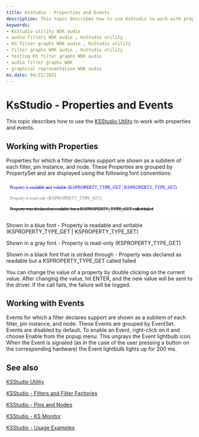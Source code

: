 ```yaml
---
title: KsStudio - Properties and Events
description: This topic describes how to use KsStudio to work with properties and events.
keywords:
- KsStudio utility WDK audio
- audio filters WDK audio , KsStudio utility
- KS filter graphs WDK audio , KsStudio utility
- filter graphs WDK audio , KsStudio utility
- testing KS filter graphs WDK audio
- audio filter graphs WDK
- graphical representation WDK audio
ms.date: 04/22/2021
---
```


# KsStudio - Properties and Events

This topic describes how to use the [KSStudio Utility](ksstudio-utility.md) to work with properties and events.

## Working with Properties
 
Properties for which a filter declares support are shown as a subitem of each filter, pin instance, and node. These Properties are grouped by PropertySet and are displayed using the following font conventions: 

![Diagram showing three fonts that showing attributes of the ksproperty get status.](images/ksstudio-property-fonts.png)

Shown in a blue font - Property is readable and writable (KSPROPERTY_TYPE_GET | KSPROPERTY_TYPE_SET) 

Shown in a gray font - Property is read-only (KSPROPERTY_TYPE_GET) 

Shown in a black font that is striked through - Property was declared as readable but a KSPROPERTY_TYPE_GET called failed 

You can change the value of a property by double clicking on the current value. After changing the value, hit ENTER, and the new value will be sent to the driver. If the call fails, the failure will be logged.

## Working with Events 

Events for which a filter declares support are shown as a subitem of each filter, pin instance, and node. These Events are grouped by EventSet. Events are disabled by default. To enable an Event, right-click on it and choose Enable from the popup menu. This ungrays the Event lightbulb icon. When the Event is signaled (as in the case of the user pressing a button on the corresponding hardware) the Event lightbulb lights up for 200 ms. 

## See also

[KSStudio Utility](ksstudio-utility.md)

[KSStudio - Filters and Filter Factories](ksstudio-utility-filters-and-filter-factories.md)

[KSStudio - Pins and Nodes](ksstudio-utility-pins-and-nodes.md)

[KSStudio - KS Monitor](ksstudio-utility-ks-monitor.md)

[KSStudio - Usage Examples](ksstudio-utility-usage-examples.md)

 




